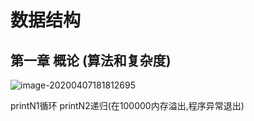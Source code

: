 # 数据结构

## 第一章 概论 (算法和复杂度)

![image-20200407181812695](../../Users/SST石子/AppData/Roaming/Typora/typora-user-images/image-20200407181812695.png)

printN1循环 printN2递归(在100000内存溢出,程序异常退出)